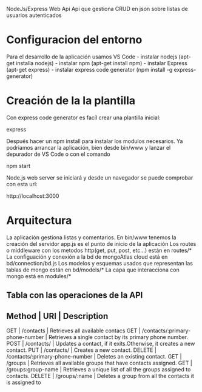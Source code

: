 NodeJs/Express Web Api
Api que gestiona CRUD en json sobre listas de usuarios autenticados

<h1>Configuracion del entorno</h1>
Para el desarrollo de la aplicación usamos VS Code
    - instalar nodejs (apt-get installa nodejs)
    - instalar npm (apt-get install npm)
    - instalar Express (apt-get express)
    - instalar express code generator (npm install -g express-generator)

<h1>Creación de la la plantilla</h1>
Con express code generator es facíl crear una plantilla inicial:

express <myExpressApp>

Después hacer un npm install para instalar los modulos necesarios. Ya podriamos arrancar la aplicación, bien desde bin/www y lanzar el depurador de VS Code o con el comando

npm start

Node.js web server se iniciará y desde un navegador se puede comprobar con esta url:

http://localhost:3000

<h1>Arquitectura</h1>
La aplicación gestiona listas y comentarios.
En bin/www tenemos la creación del servidor
app.js es el punto de inicio de la aplicación 
Los routes o middleware con los metodos http(get, put, post, etc...) están en routes/*
La configuación y conexión a la bd de mongoAtlas cloud está en bd/connection/bd.js
Los modelos y esquemas usados que representan las tablas de mongo están en bd/models/*
La capa que interacciona con mongo está en modules/*

Tabla con las operaciones de la API
---------------------------------------------------------------------------------------------------------------
Method |  URI                             |   Description
---------------------------------------------------------------------------------------------------------------
GET    | /contacts                        | Retrieves all available contacs
GET    | /contacts/:primary-phone-number  | Retrieves a single contact by its primary phone number.
POST   | /contacts/                       | Updates a contact, if it exits.Otherwise, it creates a new contact.
PUT    | /contacts/                       | Creates a new contact.
DELETE | /contacts/:primary-phone-number  | Deletes an existing contact.
GET    | /groups                          | Retrieves all available groups that have contacts assigned.
GET    | /groups:group-name               | Retrieves a unique list of all the groups assigned to contacts.
DELETE | /groups/:name                    | Deletes a group from all the contacts it is assigned to

